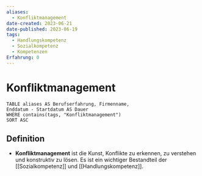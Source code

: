 ```yaml
---
aliases:
  - Konfliktmanagement
date-created: 2023-06-21
date-published: 2023-06-19
tags:
  - Handlungskompetenz
  - Sozialkompetenz
  - Kompetenzen
Erfahrung: 0
---
```


# Konfliktmanagement

```dataview
TABLE aliases AS Berufserfahrung, Firmenname,
Enddatum - Startdatum AS Dauer
WHERE contains(tags, "Konfliktmanagement")
SORT ASC
```

## Definition

- **Konfliktmanagement** ist die Kunst, Konflikte zu erkennen, zu verstehen und konstruktiv zu lösen. Es ist ein wichtiger Bestandteil der [[Sozialkompetenz]] und [[Handlungskompetenz]].

